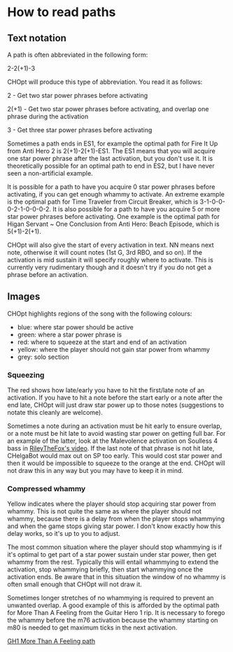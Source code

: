# How to read paths

## Text notation

A path is often abbreviated in the following form:

2-2(+1)-3

CHOpt will produce this type of abbreviation. You read it as follows:

2 - Get two star power phrases before activating

2(+1) - Get two star power phrases before activating, and overlap one phrase
during the activation

3 - Get three star power phrases before activating

Sometimes a path ends in ES1, for example the optimal path for Fire It Up from
Anti Hero 2 is 2(+1)-2(+1)-ES1. The ES1 means that you will acquire one star
power phrase after the last activation, but you don't use it. It is
theoretically possible for an optimal path to end in ES2, but I have never seen
a non-artificial example.

It is possible for a path to have you acquire 0 star power phrases before
activating, if you can get enough whammy to activate. An extreme example is the
optimal path for Time Traveler from Circuit Breaker, which is
3-1-0-0-0-2-1-0-0-0-2. It is also possible for a path to have you acquire 5 or
more star power phrases before activating. One example is the optimal path for
Higan Servant ~ One Conclusion from Anti Hero: Beach Episode, which is
5(+1)-2(+1).

CHOpt will also give the start of every activation in text. NN means next note,
otherwise it will count notes (1st G, 3rd RBO, and so on). If the activation is
mid sustain it will specify roughly where to activate. This is currently very
rudimentary though and it doesn't try if you do not get a phrase before an
activation.

## Images

CHOpt highlights regions of the song with the following colours:

* blue: where star power should be active
* green: where a star power phrase is
* red: where to squeeze at the start and end of an activation
* yellow: where the player should not gain star power from whammy
* grey: solo section

### Squeezing

The red shows how late/early you have to hit the first/late note of an
activation. If you have to hit a note before the start early or a note after
the end late, CHOpt will just draw star power up to those notes (suggestions to
notate this cleanly are welcome).

Sometimes a note during an activation must be hit early to ensure overlap, or a
note must be hit late to avoid wasting star power on getting full bar. For an
example of the latter, look at the Malevolence activation on Soulless 4 bass in
[RileyTheFox's video](https://www.youtube.com/watch?v=MWl9mmx7kpY&t=6m). If the
last note of that phrase is not hit late, CHelgaBot would max out on SP too
early. This would cost star power and then it would be impossible to squeeze to
the orange at the end. CHOpt will not draw this in any way but you may have to
keep it in mind.

### Compressed whammy

Yellow indicates where the player should stop acquiring star power from whammy.
This is not quite the same as where the player should not whammy, because there
is a delay from when the player stops whammying and when the game stops giving
star power. I don't know exactly how this delay works, so it's up to you to
adjust.

The most common situation where the player should stop whammying is if it's
optimal to get part of a star power sustain under star power, then get whammy
from the rest. Typically this will entail whammying to extend the activation,
stop whammying briefly, then start whammying once the activation ends. Be aware
that in this situation the window of no whammy is often small enough that CHOpt
will not draw it.

Sometimes longer stretches of no whammying is required to prevent an unwanted
overlap. A good example of this is afforded by the optimal path for More Than A
Feeling from the Guitar Hero 1 rip. It is necessary to forego the whammy before
the m76 activation because the whammy starting on m80 is needed to get maximum
ticks in the next activation.

[GH1 More Than A Feeling path](more-than-a-feeling.png)

